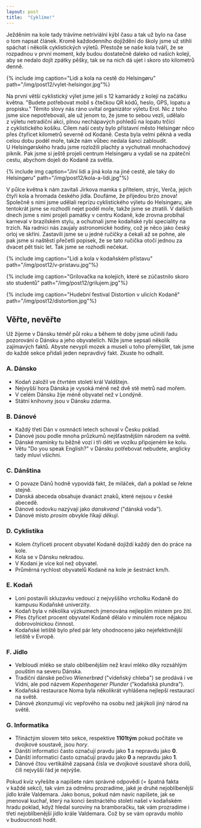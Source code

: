 ```yaml
---
layout: post
title:  "Cyklíme!"
---
```


Ježděním na kole tady trávíme netriviální kýbl času a tak už bylo na čase o&nbsp;tom napsat článek.
Kromě každodenního dojíždění do školy jsme už stihli spáchat i několik cyklistických výletů.
Přestože se naše kola tváří, že se rozpadnou v&nbsp;první moment, kdy budou dostatečně daleko od našich kolejí, aby se nedalo dojít zpátky pěšky, tak se na nich dá ujet i skoro sto kilometrů denně.

{% include img caption="Lidi a kola na cestě do Helsingøru" path="/img/post12/vylet-helsingor.jpg"%}

Na první větší cyklistický výlet jsme jeli s&nbsp;12 kamarády z&nbsp;kolejí na začátku května.
"Budete potřebovat mobil s&nbsp;čtečkou QR kódů, heslo, GPS, lopatu a propisku."
Těmito slovy nás ráno uvítal organizátor výletu Erol.
Nic z&nbsp;toho jsme sice nepotřebovali, ale už jenom to, že jsme to sebou vezli, udělalo z&nbsp;výletu netradiční akci,
plnou nechápavých pohledů na lopatu trčící z&nbsp;cyklistického košíku.
Cílem naší cesty bylo přístavní město Helsingør něco přes čtyřicet kilometrů severně od Kodaně.
Cesta byla velmi pěkná a vedla celou dobu podél moře, takže nám vůbec nedala šanci zabloudit.
U&nbsp;Helsingørského hradu jsme rozložili plachty a vychutnali mnohachodový piknik.
Pak jsme si ještě projeli centrum Helsingøru a vydali se na zpáteční cestu, abychom dojeli do Kodaně za světla.

{% include img caption="Jiní lidi a jiná kola na jiné cestě, ale taky do Helsingøru" path="/img/post12/kola-a-lidi.jpg"%}


V&nbsp;půlce května k&nbsp;nám zavítali Jirkova mamka s&nbsp;přítelem, strýc, Verča, jejich čtyři kola a hromada českého jídla.
Doufáme, že přijedou brzo znova!
Společně s&nbsp;nimi jsme udělali reprízu cyklistického výletu do Helsingøru, ale tentokrát jsme se rozhodli nejet podél moře, takže jsme se ztratili.
V&nbsp;dalších dnech jsme s&nbsp;nimi projeli památky v&nbsp;centru Kodaně, kde zrovna probíhal karneval v&nbsp;brazilském stylu,
a ochutnali jsme kodaňské rybí speciality na trzích.
Na radnici nás zaujaly astronomické hodiny, což je něco jako český orloj ve skříni.
Zastavili jsme se u&nbsp;jedné ručičky a čekali až se pohne, ale pak jsme si naštěstí přečetli popisek, že se tato ručička otočí jednou za dvacet pět tisíc let. Tak jsme se rozhodli nečekat.

{% include img caption="Lidi a kola v kodaňském přístavu" path="/img/post12/v-pristavu.jpg"%}

{% include img caption="Grilovačka na kolejích, které se zúčastnilo skoro sto studentů" path="/img/post12/grilujem.jpg"%}

{% include img caption="Hudební festival Distortion v ulicích Kodaně" path="/img/post12/distortion.jpg"%}

## Věřte, nevěřte

Už žijeme v&nbsp;Dánsku téměř půl roku a během té doby jsme učinili řadu pozorování o&nbsp;Dánsku a jeho obyvatelích.
Níže jsme sepsali několik zajímavých faktů.
Abyste nevypli mozek a museli u&nbsp;toho přemýšlet, tak jsme do každé sekce přidali jeden nepravdivý fakt.
Zkuste ho odhalit.

### A. Dánsko
- Kodaň založil ve čtvrtém století král Valdštejn.
- Nejvyšší hora Dánska je vysoká méně než dvě stě metrů nad mořem.
- V&nbsp;celém Dánsku žije méně obyvatel než v&nbsp;Londýně.
- Státní knihovny jsou v&nbsp;Dánsku zdarma.

### B. Dánové
- Každý třetí Dán v&nbsp;osmnácti letech schoval v&nbsp;Česku poklad.
- Dánové jsou podle mnoha průzkumů nejšťastnějším národem na světě.
- Dánské maminky tu běžně vozí i tři děti ve vozíku připojeném ke kolu.
- Větu "Do you speak English?" v&nbsp;Dánsku potřebovat nebudete, anglicky tady mluví všichni.

### C. Dánština
- O&nbsp;povaze Dánů hodně vypovídá fakt, že miláček, daň a poklad se řekne stejně.
- Dánská abeceda obsahuje dvanáct znaků, které nejsou v&nbsp;české abecedě.
- Dánové sodovku nazývají jako *danskvand* ("dánská voda").
- Dánové místo *prosím* obvykle říkají *děkuji*.

### D. Cyklistika
- Kolem čtyřiceti procent obyvatel Kodaně dojíždí každý den do práce na kole.
- Kola se v&nbsp;Dánsku nekradou.
- V&nbsp;Kodani je více kol než obyvatel.
- Průměrná rychlost obyvatelů Kodaně na kole je šestnáct km/h.

### E. Kodaň
- Loni postavili skluzavku vedoucí z&nbsp;nejvyššího vrcholku Kodaně do kampusu Kodaňské univerzity.
- Kodaň byla v&nbsp;několika výzkumech jmenována nejlepším místem pro žití.
- Přes čtyřicet procent obyvatel Kodaně dělalo v&nbsp;minulém roce nějakou dobrovolnickou činnost.
- Kodaňské letiště bylo před pár lety ohodnoceno jako nejefektivnější letiště v&nbsp;Evropě.

### F. Jídlo
- Velbloudí mléko se stalo oblíbenějším než kraví mléko díky rozsáhlým pouštím na severu Dánska.
- Tradiční dánské pečivo *Wienerbrød* ("vídeňský chleba") se prodává i ve Vídni, ale pod názvem *Kopenhagener Plunder* ("kodaňská plundra").
- Kodaňská restaurace Noma byla několikrát vyhlášena nejlepší restaurací na světě.
- Dánové zkonzumují víc vepřového na osobu než jakýkoli jiný národ na světě.

### G. Informatika
- Třináctým slovem této sekce, respektive **1101tým** pokud počítáte ve dvojkové soustavě, jsou *hory*.
- Dánští informatici často označují pravdu jako **1** a nepravdu jako **0**.
- Dánští informatici často označují pravdu jako **0** a nepravdu jako **1**.
- Dánové čtou vertikálně zapsaná čísla ve dvojkové soustavě shora dolů, čili nejvyšší řád je nejvýše.

Pokud kvíz vyřešíte a napíšete nám správné odpovědi (= špatná fakta v&nbsp;každé sekci),
tak vám za odměnu prozradíme, jaké je druhé nejoblíbenější jídlo krále Valdemara.
Jako bonus, pokud nám navíc napíšete, jak se jmenoval kuchař, který na konci šestnáctého století našel v&nbsp;kodaňském hradu poklad, když hledal suroviny na bramboračku, tak vám prozradíme i třetí nejoblíbenější jídlo krále Valdemara.
Což by se vám opravdu mohlo v&nbsp;budoucnosti hodit.
